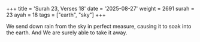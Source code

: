 +++
title = 'Surah 23, Verses 18'
date = '2025-08-27'
weight = 2691
surah = 23
ayah = 18
tags = ["earth", "sky"]
+++

We send down rain from the sky in perfect measure, causing it to soak into the earth. And We are surely able to take it away.